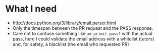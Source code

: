 What I need
===========
* http://docs.python.org/3/library/email.parser.html
* Only the timespan between the PR request and the PASS response.
* Care not to confuse something like `am primit pass?` with the actual pass,
  here I could validate the email address with a whitelist (tutors) and, for
  safety, a blacklist (the email who requested PR)
